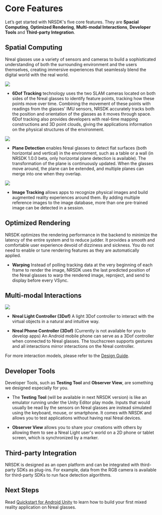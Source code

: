 # Core Features

Let’s get started with NRSDK's five core features. They are **Spacial Computing**, **Optimized Rendering**, **Multi-modal Interactions**, **Developer Tools** and **Third-party Integration**.

## Spatial Computing

Nreal glasses use a variety of sensors and cameras to build a sophisticated understanding of both the surrounding environment and the users themselves, creating immersive experiences that seamlessly blend the digital world with the real world.

![](https://codimd.s3.shivering-isles.com/demo/uploads/upload_e61fce6136378a2737e75139604b0cec.gif)

* **6Dof Tracking** technology uses the two SLAM cameras located on both sides of the Nreal glasses to identify feature points, tracking how these points move over time. Combining the movement of these points with readings from the glasses' IMU sensors, NRSDK accurately tracks both the position and orientation of the glasses as it moves through space. 6Dof tracking also provides developers with real-time mapping constructions and 3D point clouds, giving the applications information on the physical structures of the environment.

![](https://codimd.s3.shivering-isles.com/demo/uploads/upload_f46fcc33121a7d1e695c7cc2229b8602.gif)


* **Plane Detection** enables Nreal glasses to detect flat surfaces (both horizontal and vertical) in the environment, such as a table or a wall (in NRSDK 1.0.0 beta, only horizontal plane detection is available). The transformation of the plane is continuously updated. When the glasses move around, the plane can be extended, and multiple planes can merge into one when they overlap.

![](https://codimd.s3.shivering-isles.com/demo/uploads/upload_63c6113a61cfef49aec8d0793866db63.gif)

* **Image Tracking** allows apps to recognize physical images and build augmented reality experiences around them. By adding multiple reference images to the image database, more than one pre-trained image can be detected in a session.

## Optimized Rendering

NRSDK optimizes the rendering performance in the backend to minimize the latency of the entire system and to reduce judder. It provides a smooth and comfortable user experience devoid of dizziness and sickness. You do not need to enable or tune rendering features as they are automatically applied. 

* **Warping**
Instead of polling tracking data at the very beginning of each frame to render the image, NRSDK uses the last predicted position of the Nreal glasses to warp the rendered image, reproject, and send to display before every VSync.


## Multi-modal Interactions


![](https://codimd.s3.shivering-isles.com/demo/uploads/upload_b8f79fcf89892747aab3920dd26d03fd.png)



* **Nreal Light Controller (3Dof)**
A light 3Dof controller to interact with the virtual objects in a natural and intuitive way. 

* **Nreal Phone Controller (3Dof)** (Currently is not available for you to develop apps)
An Android mobile phone can serve as a 3Dof controller when connected to Nreal glasses. The touchscreen supports gestures and all interactions mirror interactions on the Nreal controller. 


For more interaction models,  please refer to the [Design Guide](/design/interacting).

## Developer Tools

Developer Tools, such as  **Testing Tool** and **Observer View**, are something we designed especially for you. 

* The **Testing Tool** (will be available in next NRSDK version) is like an emulator running under the Unity Editor play mode. Inputs that would usually be read by the sensors on Nreal glasses are instead simulated using the keyboard, mouse, or smartphone. It comes with NRSDK and allows you to test applications without having real Nreal devices.

* **Observer View** allows you to share your creations with others by allowing them to see a Nreal Light user's world on a 2D phone or tablet screen, which is synchronized by a marker. 


## Third-party Integration

NRSDK is designed as an open platform and can be integrated with third-party SDKs as plug-ins. For example, data from the RGB camera is available for third-party SDKs to run face detection algorithms.

## Next Steps
Read [Quickstart for Android Unity](/develop/unity/android-quickstart) to learn how to build your first mixed reality application on Nreal glasses.


